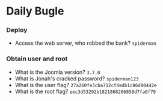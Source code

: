 # Daily Bugle

### Deploy
- Access the web server, who robbed the bank? `spiderman` <br />

### Obtain user and root
- What is the Joomla version? `3.7.0` <br />
- What is Jonah's cracked password? `spiderman123` <br />
- What is the user flag? `27a260fe3cba712cfdedb1c86d80442e` <br />
- What is the root flag? `eec3d53292b1821868266858d7fa6f79` <br />

